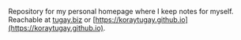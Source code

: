 Repository for my personal homepage where I keep notes for myself. Reachable at [tugay.biz](http://tugay.biz) or [https://koraytugay.github.io](https://koraytugay.github.io).
